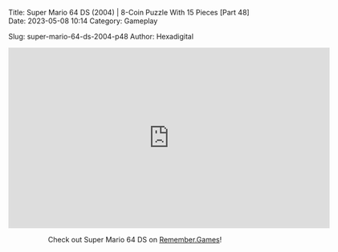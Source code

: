 Title: Super Mario 64 DS (2004) | 8-Coin Puzzle With 15 Pieces [Part 48]
Date: 2023-05-08 10:14
Category: Gameplay

Slug: super-mario-64-ds-2004-p48
Author: Hexadigital

<center><iframe src="https://www.youtube.com/embed/Qs_zRezN1Ew?feature=oembed" allow="accelerometer; autoplay; encrypted-media; gyroscope; picture-in-picture" width="640" height="360" frameborder="0"></iframe>

Check out Super Mario 64 DS on [Remember.Games](https://remember.games/game/2250/super-mario-64-ds/)!</center>
